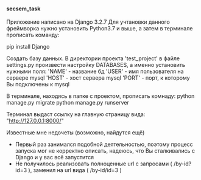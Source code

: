 #### secsem_task

Приложение написано на Django 3.2.7
Для учтановки данного фреймворка нужно установить Python3.7 и выше, а затем в терминале прописать команду:

pip install Django

Создать базу данных.
В директории проекта 'test_project' в файле settings.py произвести настройку DATABASES, а именно установить нужными поля:
'NAME' - название бд 
'USER' - имя пользователя на сервере mysql
'HOST' - хост сервера mysql
'PORT' - порт, к которому Вы подключены к mysql

В терминале, находясь в папке с проектом, прописать комнаду:
python manage.py migrate
python manage.py runserver

Терминал выдаст ссылку на главную страницу вида: "http://127.0.0.1:8000/"

Известные мне недочеты (возможно, найдутся ещё) 

- Первый раз занимался подобной деятельностью, поэтому процесс запуска мог не корректно описать, надеюсь, что Вы сталкивались с Django и у вас всё запустится
- Не получилось реализовать полноценные url с запросами ( /by-id?id=3 ), заменил на url вида ( /by-id/id=3 )

